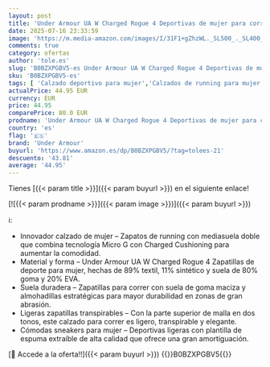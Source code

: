 ```yaml
---
layout: post
title: 'Under Armour UA W Charged Rogue 4 Deportivas de mujer para correr  ligeros zapatos de deporte para mujer  color blanco/gris halo/plateado metálico'
date: 2025-07-16 23:33:59
image: 'https://m.media-amazon.com/images/I/31F1+gZhzWL._SL500_._SL400_.jpg'
comments: true
category: ofertas
author: 'tole.es'
slug: 'B0BZXPGBV5-es Under Armour UA W Charged Rogue 4 Deportivas de mujer para...'
sku: 'B0BZXPGBV5-es'
tags: [ 'Calzado deportivo para mujer','Calzados de running para mujer','Calzados para correr en asfalto para mujer','Moda','Moda Mujer','Zapatillas deportivas y de moda para mujer','Zapatos para mujer','under armour','zapatos','🇪🇸', ]
actualPrice: 44.95 EUR
currency: EUR
price: 44.95
comparePrice: 80.0 EUR
prodname: 'Under Armour UA W Charged Rogue 4 Deportivas de mujer para correr  ligeros zapatos de deporte para mujer  color blanco/gris halo/plateado metálico'
country: 'es'
flag: '🇪🇸'
brand: 'Under Armour'
buyurl: 'https://www.amazon.es/dp/B0BZXPGBV5/?tag=tolees-21'
descuento: '43.81'
average: '44.95'
---
```


Tienes [{{< param title >}}]({{< param buyurl >}}) en el siguiente enlace!

[![{{< param prodname >}}]({{< param image >}})]({{< param buyurl >}})

ℹ️:

- Innovador calzado de mujer – Zapatos de running con mediasuela doble que combina tecnología Micro G con Charged Cushioning para aumentar la comodidad.
- Material y forma – Under Armour UA W Charged Rogue 4 Zapatillas de deporte para mujer, hechas de 89% textil, 11% sintético y suela de 80% goma y 20% EVA.
- Suela duradera – Zapatillas para correr con suela de goma maciza y almohadillas estratégicas para mayor durabilidad en zonas de gran abrasión.
- Ligeras zapatillas transpirables – Con la parte superior de malla en dos tonos, este calzado para correr es ligero, transpirable y elegante.
- Cómodas sneakers para mujer – Deportivas ligeras con plantilla de espuma extraíble de alta calidad que ofrece una gran amortiguación.

[🛒 Accede a la oferta!!]({{< param buyurl >}})
{{<world>}}B0BZXPGBV5{{</world>}}
